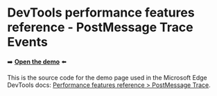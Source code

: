 # DevTools performance features reference - PostMessage Trace Events

➡️ **[Open the demo](https://microsoftedge.github.io/Demos/devtools-postmessage-perf-timeline/)** ⬅️

This is the source code for the demo page used in the Microsoft Edge DevTools docs: [Performance features reference > PostMessage Trace](https://learn.microsoft.com/microsoft-edge/devtools-guide-chromium/evaluate-performance/reference#view-activities-in-a-table).

<!-- TODO: Update link once it's ready -->